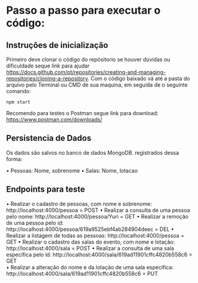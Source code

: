 # Passo a passo para executar o código:

## Instruções de inicialização

Primeiro deve clonar o código do repósitorio
se houver dúvidas ou dificuldade seque link para ajudar
https://docs.github.com/pt/repositories/creating-and-managing-repositories/cloning-a-repository.
Com o código baixado vá até a pasta do arquivo pelo Terminal ou CMD de sua maquina, em seguida de o seguinte comando:

```
npm start
```

Recomendo para testes o Postman segue link para download:
https://www.postman.com/downloads/


## Persistencia de Dados

Os dados são salvos no banco de dados MongoDB.
registrados dessa forma:

•	Pessoas: Nome, sobrenome
•	Salas: Nome, lotacao

## Endpoints para teste

• Realizar o cadastro de pessoas, com nome e sobrenome: http://localhost:4000/pessoa = POST
• Realizar a consulta de uma pessoa pelo nome: http://localhost:4000/pessoa/Yuri = GET
• Realizar a remoção de uma pessoa pelo id: http://localhost:4000/pessoa/619a9525ebf4ab284904deec = DEL
• Realizar a listagem de todas as pessoas: http://localhost:4000/pessoa = GET
• Realizar o cadastro das salas do evento, com nome e lotação: http://localhost:4000/sala = POST
• Realizar a consulta de uma sala específica pelo id: http://localhost:4000/sala/619ad11901cffc4820b558c6 = GET  
• Realizar a alteração do nome e da lotação de uma sala específica: http://localhost:4000/sala/619ad11901cffc4820b558c6 = PUT
